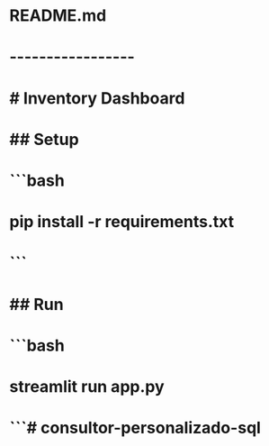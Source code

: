 # README.md
# -----------------
# # Inventory Dashboard
# 
# ## Setup
# ```bash
# pip install -r requirements.txt
# ```
# 
# ## Run
# ```bash
# streamlit run app.py
# ```#   c o n s u l t o r - p e r s o n a l i z a d o - s q l  
 